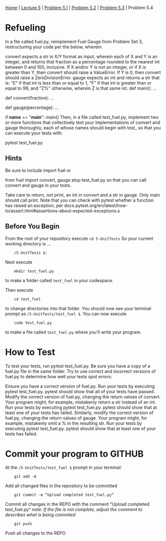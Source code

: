 [Home](../README.md) | [Lecture 5](5-UnitTests.md) | [Problem 5.1](PROBLEM5.1.md) | [Problem 5.2](PROBLEM5.2.md) | [Problem 5.3](PROBLEM5.3.md) | Problem 5.4

# Refueling

In a file called fuel.py, reimplement Fuel Gauge from Problem Set 3, restructuring your code per the below, wherein:

convert expects a str in X/Y format as input, wherein each of X and Y is an integer, and returns that fraction as a percentage rounded to the nearest int between 0 and 100, inclusive. If X and/or Y is not an integer, or if X is greater than Y, then convert should raise a ValueError. If Y is 0, then convert should raise a ZeroDivisionError.
gauge expects an int and returns a str that is:
"E" if that int is less than or equal to 1,
"F" if that int is greater than or equal to 99,
and "Z%" otherwise, wherein Z is that same int.
def main():
    ...


def convert(fraction):
    ...


def gauge(percentage):
    ...


if __name__ == "__main__":
    main()
Then, in a file called test_fuel.py, implement two or more functions that collectively test your implementations of convert and gauge thoroughly, each of whose names should begin with test_ so that you can execute your tests with:

pytest test_fuel.py

## Hints
Be sure to include
import fuel
or

from fuel import convert, gauge
atop test_fuel.py so that you can call convert and gauge in your tests.

Take care to return, not print, an int in convert and a str in gauge. Only main should call print.
Note that you can check with pytest whether a function has raised an exception, per docs.pytest.org/en/latest/how-to/assert.html#assertions-about-expected-exceptions.s

## Before You Begin
From the root of your repository execute `cd 5-UnitTests` So your current working directory is ...		

		/5-UnitTests $:
Next execute

		mkdir test_fuel.py
to make a folder called `test_fuel` in your codespace.

Then execute

		cd test_fuel
to change directories into that folder. You should now see your terminal prompt as `/5-UnitTests/test_fuel $`. You can now execute

		code test_fuel.py
to make a file called `test_fuel.py` where you’ll write your program.

# How to Test
To test your tests, run pytest test_fuel.py. Be sure you have a copy of a fuel.py file in the same folder. Try to use correct and incorrect versions of fuel.py to determine how well your tests spot errors:

Ensure you have a correct version of fuel.py. Run your tests by executing pytest test_fuel.py. pytest should show that all of your tests have passed.
Modify the correct version of fuel.py, changing the return values of convert. Your program might, for example, mistakenly return a str instead of an int. Run your tests by executing pytest test_fuel.py. pytest should show that at least one of your tests has failed.
Similarly, modify the correct version of fuel.py, changing the return values of gauge. Your program might, for example, mistakenly omit a % in the resulting str. Run your tests by executing pytest test_fuel.py. pytest should show that at least one of your tests has failed.

# Commit your program to GITHUB
At the `/5-UnitTests/test_fuel $` prompt in your terminal:

		git add -A 
Add all changed files in the repository to be committed

		git commit -m “Upload completed test_fuel.py“
Commit all changes in the REPO with the comment “Upload completed test_fuel.py“
*note: If the file is not complete, adjust the comment to describes what is being commited*

		git push 
Push all changes to the REPO
